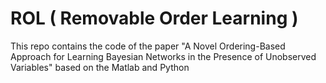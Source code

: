 # ROL ( Removable Order Learning ) 

This repo contains the code of the paper "A Novel Ordering-Based Approach for Learning Bayesian Networks in the Presence
of Unobserved Variables" based on the Matlab and Python


